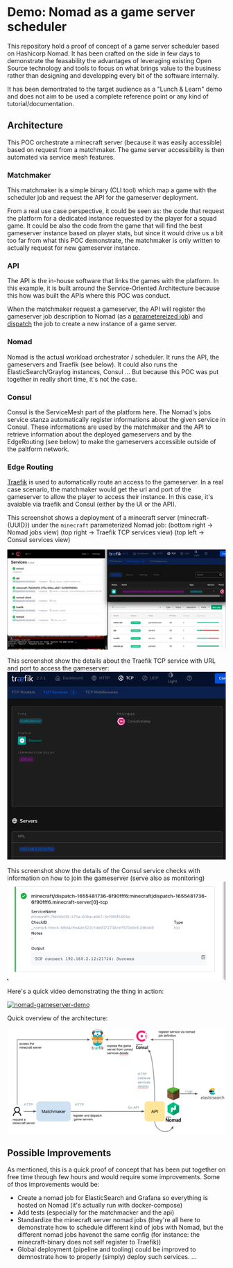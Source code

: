 # Demo: Nomad as a game server scheduler

This repository hold a proof of concept of a game server scheduler based on Hashicorp Nomad.
It has been crafted on the side in few days to demonstrate the feasability the advantages of leveraging existing Open Source technology and tools to focus on what brings value to the business rather than designing and developping every bit of the software internally.

It has been demontrated to the target audience as a "Lunch & Learn" demo and does not aim to be used a complete reference point or any kind of tutorial/documentation.

## Architecture

This POC orchestrate a minecraft server (because it was easily accessible) based on request from a matchmaker. The game server accessibility is then automated via service mesh features.

### Matchmaker

This matchmaker is a simple binary (CLI tool) which map a game with the scheduler job and request the API for the gameserver deployment.

From a real use case perspective, it could be seen as: the code that request the platform for a dedicated instance requested by the player for a squad game. It could be also the code from the game that will find the best gameserver instance based on player stats, but since it would drive us a bit too far from what this POC demonstrate, the matchmaker is only written to actually request for new gameserver instance.

### API

The API is the in-house software that links the games with the platform.
In this example, it is built arround the Service-Oriented Architecture because this how was built the APIs where this POC was conduct.

When the matchmaker request a gameserver, the API will register the gameserver job description to Nomad (as a [parametereized job](https://www.nomadproject.io/docs/job-specification/parameterized)) and [dispatch](https://www.nomadproject.io/docs/commands/job/dispatch) the job to create a new instance of a game server.

### Nomad

Nomad is the actual workload orchestrator / scheduler. It runs the API, the gameservers and Traefik (see below).
It could also runs the ElasticSearch/Graylog instances, Consul  ... But because this POC was put together in really short time, it's not the case.

### Consul

Consul is the ServiceMesh part of the platform here. The Nomad's jobs service stanza automatically register informations about the given service in Consul.
These informations are used by the matchmaker and the API to retrieve information about the deployed gameservers and by the EdgeRouting (see below) to make the gameservers accessible outside of the paltform network.

### Edge Routing

[Traefik](https://traefik.io/traefik/) is used to automatically route an access to the gameserver. In a real case scenario, the matchmaker would get the url and port of the gameserver to allow the player to access their instance. In this case, it's avaiable via traefik and Consul (either by the UI or the API).

This screenshot shows a deployment of a minecraft server (minecraft-{UUID}) under the `minecraft` parameterized Nomad job:
(bottom right -> Nomad jobs view)
(top right -> Traefik TCP services view)
(top left -> Consul services view)

![img/gameserver_deployment.png](img/gameserver_deployment.png)

This screenshot show the details about the Traefik TCP service with URL and port to access the gameserver:
![img/gameserver_traefik_service.png](img/gameserver_traefik_service.png)

This screenshot show the details of the Consul service checks with information on how to join the gameserver (serve also as monitoring)
![img/](img/gameserver_consul_service.png)

Here's a quick video demonstrating the thing in action:

[![nomad-gameserver-demo](http://img.youtube.com/vi/s8dw9Rh4e-Y/0.jpg)](http://www.youtube.com/watch?v=s8dw9Rh4e-Y "nomad-gameserver-demo")

Quick overview of the architecture:

![img/architecture_overview.png](img/architecture_overview.png)

## Possible Improvements

As mentioned, this is a quick proof of concept that has been put together on free time through few hours and would require some improvements.
Some of thos improvements would be:

- Create a nomad job for ElasticSearch and Grafana so everything is hosted on Nomad (it's actually run with docker-compose)
- Add tests (especially for the matchmacker and the api)
- Standardize the minecraft server nomad jobs (they're all here to demonstrate how to schedule different kind of jobs with Nomad, but the different nomad jobs havenot the same config (for instance: the minecraft-binary does not self register to Traefik))
- Global deployment (pipeline and tooling) could be improved to demnostrate how to properly (simply) deploy such services.
...

